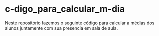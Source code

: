 # c-digo_para_calcular_m-dia
Neste repositório fazemos o seguinte código para calcular a médias dos alunos juntamente com sua presencia em sala de aula.
